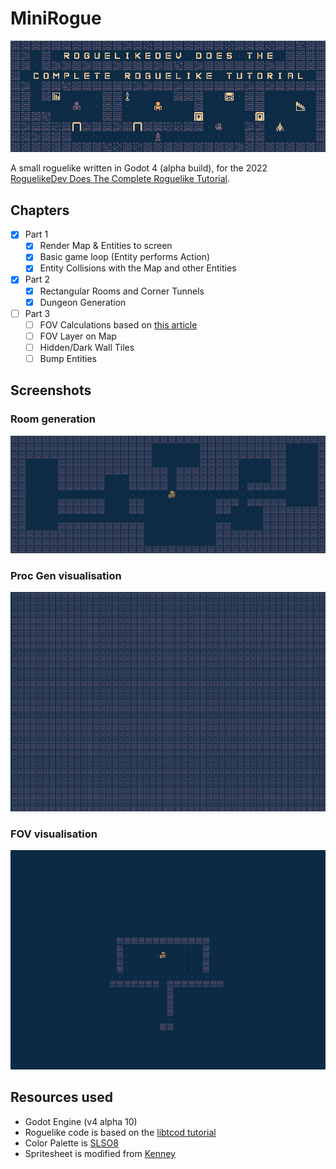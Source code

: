 # MiniRogue

![header with preview of the game](./docs/player.png)

A small roguelike written in Godot 4 (alpha build), for the 2022 [RoguelikeDev Does The Complete Roguelike Tutorial](https://www.reddit.com/r/roguelikedev/wiki/python_tutorial_series).

## Chapters

- [x] Part 1
  - [x] Render Map & Entities to screen
  - [x] Basic game loop (Entity performs Action)
  - [x] Entity Collisions with the Map and other Entities
- [x] Part 2
  - [x] Rectangular Rooms and Corner Tunnels
  - [x] Dungeon Generation
- [ ] Part 3
  - [ ] FOV Calculations based on [this article](http://roguebasin.com/index.php/Eligloscode)
  - [ ] FOV Layer on Map
  - [ ] Hidden/Dark Wall Tiles
  - [ ] Bump Entities

## Screenshots

### Room generation

![procedural generation](./docs/procgen.png)

### Proc Gen visualisation

![procedural generation video](./docs/procgen.gif)

### FOV visualisation

![field of view video](./docs/fov.gif)

## Resources used

- Godot Engine (v4 alpha 10)
- Roguelike code is based on the [libtcod tutorial](https://rogueliketutorials.com/tutorials/tcod/v2/)
- Color Palette is [SLSO8](https://lospec.com/palette-list/slso8)
- Spritesheet is modified from [Kenney](https://kenney.nl/assets/bit-pack)
